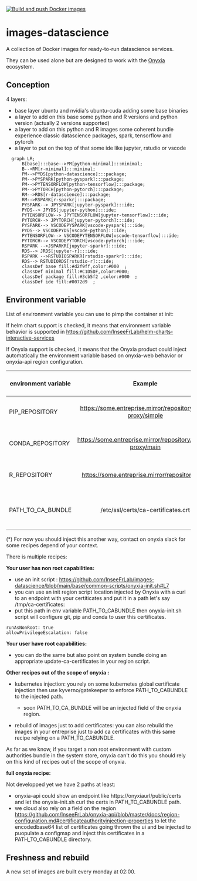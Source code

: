 [![Build and push Docker images](https://github.com/InseeFrLab/images-datascience/actions/workflows/main-workflow.yml/badge.svg)](https://github.com/InseeFrLab/images-datascience/actions/workflows/main-workflow.yml)
# images-datascience
A collection of Docker images for ready-to-run datascience services.

They can be used alone but are designed to work with the [Onyxia](https://github.com/InseeFrLab/onyxia-web) ecosystem.

## Conception

4 layers:
- base layer ubuntu and nvidia's ubuntu-cuda adding some base binaries 
- a layer to add on this base some python and R versions and python version (actually 2 versions supported)
- a layer to add on this python and R images some coherent bundle experience classic datascience packages, spark,  tensorflow and pytorch 
- a layer to put on the top of that some ide like jupyter, rstudio or vscode

```mermaid
  graph LR;
      B[base]:::base-->PM[python-minimal]:::minimal;
      B-->RM[r-minimal]:::minimal;
      PM-->PYDS[python-datascience]:::package;
      PM-->PYSPARK[python-pyspark]:::package;
      PM-->PYTENSORFLOW[python-tensorflow]:::package;
      PM-->PYTORCH[python-pytorch]:::package;
      RM-->RDS[r-datascience]:::package;
      RM-->RSPARK[r-sparkr]:::package;
      PYSPARK--> JPYSPARK[jupyter-pyspark]:::ide;
      PYDS--> JPYDS[jupyter-python]:::ide;
      PYTENSORFLOW--> JPYTENSORFLOW[jupyter-tensorflow]:::ide;
      PYTORCH--> JPYTORCH[jupyter-pytorch]:::ide;
      PYSPARK--> VSCODEPYSPARK[vscode-pyspark]:::ide;
      PYDS--> VSCODEPYDS[vscode-python]:::ide;
      PYTENSORFLOW--> VSCODEPYTENSORFLOW[vscode-tensorflow]:::ide;
      PYTORCH--> VSCODEPYTORCH[vscode-pytorch]:::ide;
      RSPARK -->JSPARKR[jupyter-sparkr]:::ide;
      RDS--> JRDS[jupyter-r]:::ide;
      RSPARK -->RSTUDIOSPARKR[rstudio-sparkr]:::ide;
      RDS--> RSTUDIORDS[rstudio-r]:::ide;
      classDef base fill:#d2f9ff,color:#000  ;
      classDef minimal fill:#C1D5DF,color:#000;
      classDef package fill:#3cb5f2 ,color:#000  ;
      classDef ide fill:#0072d9  ;
```
## Environment variable

List of environment variable you can use to pimp the container at init:

If helm chart support is checked, it means that environment variable behavior is supported in https://github.com/InseeFrLab/helm-charts-interactive-services

If Onyxia support is checked, it means that the Onyxia product could inject automatically the environment variable based on onyxia-web behavior or onyxia-api region configuration.


|   environment variable   |   Example | Description |  helm chart support |   Onyxia support   |
|---    |:-:    |:-:    |:-:    |:-:     |
| PIP_REPOSITORY   | https://some.entreprise.mirror/repository/pypi-proxy/simple   | Configure an externally managed pip repository manager   | ✔️   | ✔️  |
| CONDA_REPOSITORY | https://some.entreprise.mirror/repository/conda-proxy/main   |  Configure an externally managed conda repository manager   |✔️   |✔️    |
| R_REPOSITORY | https://some.entreprise.mirror/repository/cran   |  Configure an externally managed cran repository manager   |not yet (*)   | not yet  (*)   |
| PATH_TO_CA_BUNDLE  | /etc/ssl/certs/ca-certificates.crt  | Configure a path to a ca bundle with autorities to support an auto-signed some.entreprise.mirror   | not yet (*)   | not yet (*)    |

(*) For now you should inject this another way, contact on onyxia slack for some recipes depend of your context.

There is multiple recipes:

**Your user has non root capabilities:**
- use an init script : https://github.com/InseeFrLab/images-datascience/blob/main/base/common-scripts/onyxia-init.sh#L7
- you can use an init region script location injected by Onyxia with a curl to an endpoint with your certiticates and put it in a path let's say /tmp/ca-certificates:
- put this path in env variable PATH_TO_CABUNDLE then onyxia-init.sh script will configure git, pip and conda to user this certificates.

```
runAsNonRoot: true
allowPrivilegeEscalation: false
```
**Your user have root capabilities:**
- you can do the same but also point on system bundle doing an appropriate update-ca-certificates in your region script.

**Other recipes out of the scope of onyxia :**
- kubernetes injection: you rely on some kubernetes global certificate injection then use kyverno/gatekeeper to enforce PATH_TO_CABUNDLE to the injected path.
  - soon PATH_TO_CA_BUNDLE will be an injected field of the onyxia region.

- rebuild of images just to add certificates: you can also rebuild the images in your entreprise just to add ca certificates with this same recipe relying on a PATH_TO_CABUNDLE.

As far as we know, if you target a non root environment with custom authorities bundle in the system store, onyxia can't do this you should rely on this kind of recipes out of the scope of onyxia.

**full onyxia recipe:**

Not developped yet we have 2 paths at least:
- onyxia-api could show an endpoint like https://onyxiaurl/public/certs and let the onyxia-init.sh curl the certs in PATH_TO_CABUNDLE path.
- we cloud also rely on a field on the region https://github.com/InseeFrLab/onyxia-api/blob/master/docs/region-configuration.md#certificateauthorityinjection-properties to let the encodedbase64 list of certificates going thrown the ui and be injected to puopulate a configmap and inject this certificates in a PATH_TO_CABUNDLE directory.


## Freshness and rebuild

A new set of images are built every monday at 02:00.
